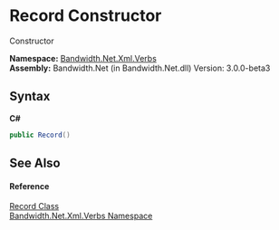 ﻿# Record Constructor 
 

Constructor

**Namespace:**&nbsp;<a href ="N_Bandwidth_Net_Xml_Verbs.md">Bandwidth.Net.Xml.Verbs</a><br />**Assembly:**&nbsp;Bandwidth.Net (in Bandwidth.Net.dll) Version: 3.0.0-beta3

## Syntax

**C#**<br />
``` C#
public Record()
```


## See Also


#### Reference
<a href ="T_Bandwidth_Net_Xml_Verbs_Record.md">Record Class</a><br /><a href ="N_Bandwidth_Net_Xml_Verbs.md">Bandwidth.Net.Xml.Verbs Namespace</a><br />